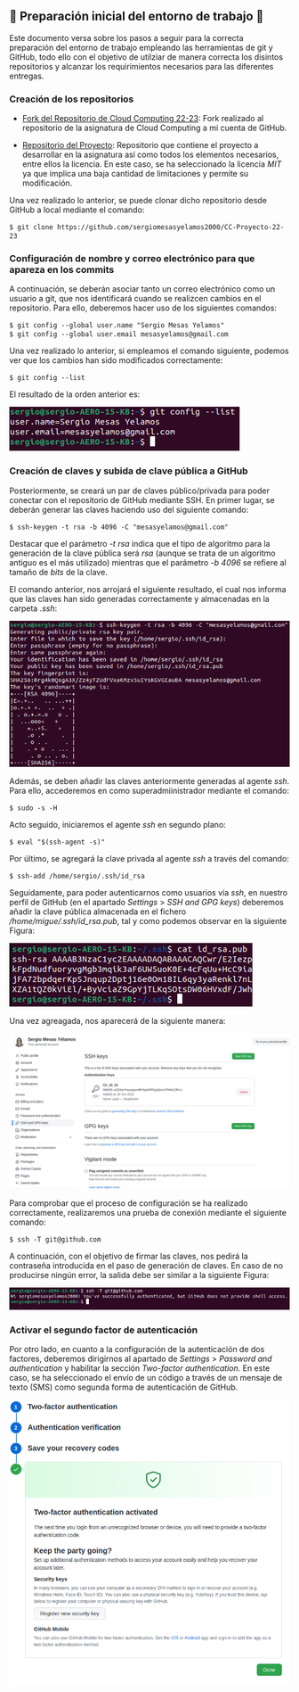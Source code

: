 ## :rocket: Preparación inicial del entorno de trabajo :rocket: 

Este documento versa sobre los pasos a seguir para la correcta preparación del entorno de trabajo empleando las herramientas de git y GitHub, todo ello con el objetivo de utilziar de manera correcta los disintos repositorios y alcanzar los requirimientos necesarios para las diferentes entregas.


### Creación de los repositorios

- [Fork del Repositorio de Cloud Computing 22-23](https://github.com/sergiomesasyelamos2000/CC-22-23): Fork realizado al repositorio de la asignatura de Cloud Computing a mi cuenta de GitHub.


- [Repositorio del Proyecto](https://github.com/sergiomesasyelamos2000/CC-Proyecto-22-23): Repositorio que contiene el proyecto a desarrollar en la asignatura así como todos los elementos necesarios, entre ellos la licencia. En este caso, se ha seleccionado la licencia _MIT_ ya que implica una baja cantidad de limitaciones y permite su modificación.

Una vez realizado lo anterior, se puede clonar dicho repositorio desde GitHub a local mediante el comando:

```
$ git clone https://github.com/sergiomesasyelamos2000/CC-Proyecto-22-23
```

### Configuración de nombre y correo electrónico para que apareza en los commits


A continuación, se deberán asociar tanto un correo electrónico como un usuario a git, que nos identificará cuando se realizcen cambios en el repositorio. Para ello, deberemos hacer uso de los siguientes comandos:

```
$ git config --global user.name "Sergio Mesas Yelamos"
$ git config --global user.email mesasyelamos@gmail.com
```

Una vez realizado lo anterior, si empleamos el comando siguiente, podemos ver que los cambios han sido modificados correctamente:

```
$ git config --list
```
El resultado de la orden anterior es:

![config](./img/configList.png)

### Creación de claves y subida de clave pública a GitHub

Posteriormente, se creará un par de claves público/privada para poder conectar con el repositorio de GitHub mediante SSH.
En primer lugar, se deberán generar las claves haciendo uso del siguiente comando:

```
$ ssh-keygen -t rsa -b 4096 -C "mesasyelamos@gmail.com"
```

Destacar que el parámetro _-t rsa_ indica que el tipo de algoritmo para la generación de la clave pública será _rsa_ (aunque se trata de un algoritmo antiguo es el más utilizado) mientras que el parámetro _-b 4096_ se refiere al tamaño de _bits_ de la clave.

El comando anterior, nos arrojará el siguiente resultado, el cual nos informa que las claves han sido generadas correctamente y almacenadas en la carpeta _.ssh_:

![keys](./img/ssh-generate.png)

Además, se deben añadir las claves anteriormente generadas al agente _ssh_. Para ello, accederemos en como superadmiinistrador mediante el comando:

```
$ sudo -s -H 
```

Acto seguido, iniciaremos el agente _ssh_ en segundo plano:

```
$ eval "$(ssh-agent -s)"
```

Por último, se agregará la clave privada al agente _ssh_ a través del comando:

```
$ ssh-add /home/sergio/.ssh/id_rsa
```

Seguidamente, para poder autenticarnos como usuarios vía _ssh_, en nuestro perfil de GitHub (en el apartado _Settings_ > _SSH and GPG keys_) deberemos añadir la clave pública almacenada en el fichero _/home/migue/.ssh/id_rsa.pub_, tal y como podemos observar en la siguiente Figura:

![publicKey](./img/public-key.png)

Una vez agreagada, nos aparecerá de la siguiente manera:

![addKeys](./img/ssh-github.png)

Para comprobar que el proceso de configuración se ha realizado correctamente, realizaremos una prueba de conexión mediante el siguiente comando:

```
$ ssh -T git@github.com
```

A continuación, con el objetivo de firmar las claves, nos pedirá la contraseña introducida en el paso de generación de claves. En caso de no producirse ningún error, la salida debe ser similar a la siguiente Figura:

![okKeys](./img/ssh-ok.png)

### Activar el segundo factor de autenticación

Por otro lado, en cuanto a la configuración de la autenticación de dos factores, deberemos dirigirnos al apartado de _Settings_ > _Password and authentication_ y habilitar la sección _Two-factor authentication_. En este caso, se ha seleccionado el envío de un código a través de un mensaje de texto (SMS) como segunda forma de autenticación de GitHub.

![addKeys](./img/2FA.png)
